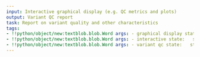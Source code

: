 ```yaml
---
input: Interactive graphical display (e.g. QC metrics and plots)
output: Variant QC report
task: Report on variant quality and other characteristics
tags:
- !!python/object/new:textblob.blob.Word args: - graphical display state:   string: graphical display   pos_tag: null
- !!python/object/new:textblob.blob.Word args: - interactive state:   string: interactive   pos_tag: null
- !!python/object/new:textblob.blob.Word args: - variant qc state:   string: variant qc   pos_tag: null
---
```

